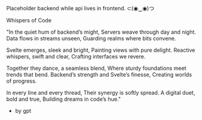 Placeholder backend while api lives in frontend.
⊂(◉‿◉)つ

Whispers of Code

"In the quiet hum of backend’s might,
Servers weave through day and night.
Data flows in streams unseen,
Guarding realms where bits convene.

Svelte emerges, sleek and bright,
Painting views with pure delight.
Reactive whispers, swift and clear,
Crafting interfaces we revere.

Together they dance, a seamless blend,
Where sturdy foundations meet trends that bend.
Backend’s strength and Svelte’s finesse,
Creating worlds of progress.

In every line and every thread,
Their synergy is softly spread.
A digital duet, bold and true,
Building dreams in code’s hue."

- by gpt
